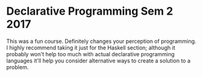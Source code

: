 Declarative Programming Sem 2 2017
==================================

This was a fun course. Definitely changes your perception of programming. 
I highly recommend taking it just for the Haskell section; although it probably won't help too much with actual declarative programming
languages it'll help you consider alternative ways to create a solution to a problem.
